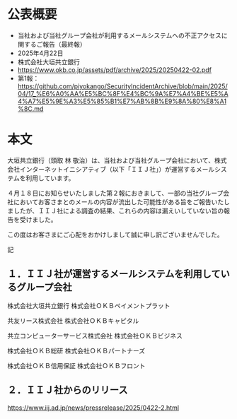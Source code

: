 # 公表概要
- 当社および当社グループ会社が利用するメールシステムへの不正アクセスに関するご報告（最終報）
- 2025年4月22日
- 株式会社大垣共立銀行
- https://www.okb.co.jp/assets/pdf/archive/2025/20250422-02.pdf
- 第1報：https://github.com/piyokango/SecurityIncidentArchive/blob/main/2025/04/17_%E6%A0%AA%E5%BC%8F%E4%BC%9A%E7%A4%BE%E5%A4%A7%E5%9E%A3%E5%85%B1%E7%AB%8B%E9%8A%80%E8%A1%8C.md

# 本文
大垣共立銀行（頭取 林 敬治）は、当社および当社グループ会社において、株式会社インターネットイニシアティブ（以下「ＩＩＪ社」）が運営するメールシステムを利用しています。

４月１８日にお知らせいたしました第２報におきまして、一部の当社グループ会社においてお客さまとのメールの内容が流出した可能性がある旨をご報告いたしましたが、ＩＩＪ社による調査の結果、これらの内容は漏えいしていない旨の報告を受けました。

この度はお客さまにご心配をおかけしまして誠に申し訳ございませんでした。

記

##  １．ＩＩＪ社が運営するメールシステムを利用しているグループ会社

株式会社大垣共立銀行 株式会社ＯＫＢペイメントプラット

共友リース株式会社 株式会社ＯＫＢキャピタル

共立コンピューターサービス株式会社 株式会社ＯＫＢビジネス

株式会社ＯＫＢ総研 株式会社ＯＫＢパートナーズ

株式会社ＯＫＢ信用保証 株式会社ＯＫＢフロント

## ２．ＩＩＪ社からのリリース
https://www.iij.ad.jp/news/pressrelease/2025/0422-2.html
